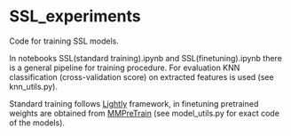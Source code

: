 # SSL_experiments

Code for training SSL models.

In notebooks SSL(standard training).ipynb and SSL(finetuning).ipynb there is a general pipeline for training procedure.
For evaluation KNN classification (cross-validation score) on extracted features is used (see knn_utils.py).

Standard training follows [Lightly](https://github.com/lightly-ai/lightly) framework, in finetuning pretrained weights are obtained from [MMPreTrain](https://github.com/open-mmlab/mmpretrain/tree/main#installation) (see model_utils.py for exact code of the models).
